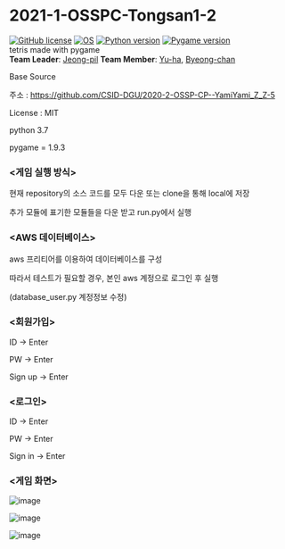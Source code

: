 # 2021-1-OSSPC-Tongsan1-2

[![GitHub license](https://img.shields.io/badge/license-MIT-lightgrey.svg)](https://github.com/CSID-DGU/2021-1-OSSPC-Tongsan1-2/LICENSE)
[![OS](https://img.shields.io/badge/OS-ubuntu-red)](https://ubuntu.com)
[![Python version](https://img.shields.io/badge/python-3.8.0-brightgreen.svg)](https://www.python.org)
[![Pygame version](https://img.shields.io/badge/pygame-2.0.0-yellow.svg)](http://pygame.org)  
tetris made with pygame  
**Team Leader**: [Jeong-pil](https://github.com/jeong-pil)
**Team Member**: [Yu-ha](https://github.com/jiyuha), [Byeong-chan](https://github.com/oxox97)  


Base Source

주소 : https://github.com/CSID-DGU/2020-2-OSSP-CP--YamiYami_Z_Z-5

License : MIT

python 3.7

pygame = 1.9.3




### <게임 실행 방식>

  현재 repository의 소스 코드를 모두 다운 또는 clone을 통해 local에 저장

  추가 모듈에 표기한 모듈들을 다운 받고 run.py에서 실행




### <AWS 데이터베이스>

  aws 프리티어를 이용하여 데이터베이스를 구성

  따라서 테스트가 필요할 경우, 본인 aws 계정으로 로그인 후 실행 

  (database_user.py 계정정보 수정)




### <회원가입>

  ID -> Enter

  PW -> Enter

  Sign up -> Enter




### <로그인>

  ID -> Enter

  PW -> Enter

  Sign in -> Enter




### <게임 화면>

  ![image](https://user-images.githubusercontent.com/63901647/121522975-a88d3700-ca30-11eb-94e7-b6e424be65ff.png)

  ![image](https://user-images.githubusercontent.com/63901647/121523001-b0e57200-ca30-11eb-9714-1a189682e35c.png)

![image](https://user-images.githubusercontent.com/63901647/121523010-b478f900-ca30-11eb-8031-b0f7f8c07d95.png)


